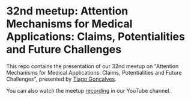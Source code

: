 # 32nd meetup: Attention Mechanisms for Medical Applications: Claims, Potentialities and Future Challenges

This repo contains the presentation of our 32nd meetup on "Attention Mechanisms for Medical Applications: Claims, Potentialities and Future Challenges", presented by [Tiago Gonçalves](https://scholar.google.pt/citations?user=LCwT1z0AAAAJ&hl=en).

You can also watch the meetup [recording](https://www.youtube.com/watch?v=1WfpFoIfaBw) in our YouTube channel.
